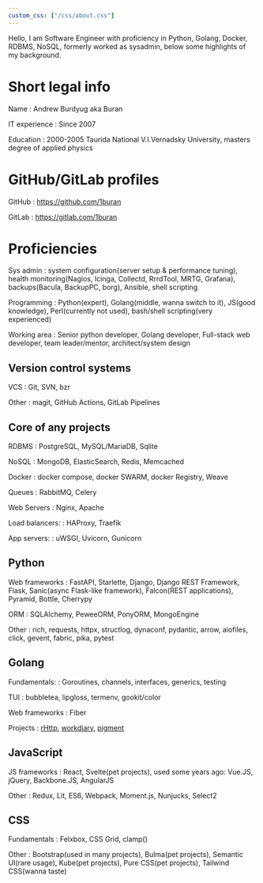 ```yaml
---
custom_css: ["/css/about.css"]
---
```

Hello, I am Software Engineer with proficiency in Python, Golang, Docker, RDBMS, NoSQL, formerly worked as sysadmin, below some highlights of my background.

# Short legal info

Name
: Andrew Burdyug aka Buran

IT experience
: Since 2007

Education
: 2000-2005 Taurida National V.I.Vernadsky University, masters degree of applied physics

# GitHub/GitLab profiles

GitHub
: https://github.com/1buran

GitLab
: https://gitlab.com/1buran

# Proficiencies

Sys admin
: system configuration(server setup & performance tuning), health monitoring(Nagios, Icinga, Collectd, RrrdTool, MRTG, Grafana), backups(Bacula, BackupPC, borg), Ansible, shell scripting

Programming
: Python(expert), Golang(middle, wanna switch to it), JS(good knowledge), Perl(currently not used), bash/shell scripting(very experienced)

Working area
: Senior python developer, Golang developer, Full-stack web developer, team leader/mentor, architect/system design

## Version control systems

VCS
: Git, SVN, bzr

Other
: magit, GitHub Actions, GitLab Pipelines

## Core of any projects

RDBMS
: PostgreSQL, MySQL/MariaDB, Sqlite

NoSQL
: MongoDB, ElasticSearch, Redis, Memcached

Docker
: docker compose, docker SWARM, docker Registry, Weave

Queues
: RabbitMQ, Celery

Web Servers
: Nginx, Apache

Load balancers:
: HAProxy, Traefik

App servers:
: uWSGI, Uvicorn, Gunicorn

## Python

Web frameworks
: FastAPI, Starlette, Django, Django REST Framework, Flask, Sanic(async Flask-like framework), Falcon(REST applications), Pyramid, Bottle, Cherrypy

ORM
: SQLAlchemy, PeweeORM, PonyORM, MongoEngine

Other
: rich, requests, httpx, structlog, dynaconf, pydantic, arrow, aiofiles, click, gevent, fabric, pika, pytest

## Golang

Fundamentals:
: Goroutines, channels, interfaces, generics, testing

TUI
: bubbletea, lipgloss, termenv, gookit/color

Web frameworks
: Fiber

Projects
: [rHttp](https://github.com/1buran/rHttp), [workdiary](https://github.com/1buran/workdiary), [pigment](https://github.com/1buran/pigment)

## JavaScript

JS frameworks
: React, Svelte(pet projects), used some years ago: Vue.JS, jQuery, Backbone.JS, AngularJS

Other
: Redux, Lit, ES6, Webpack, Moment.js, Nunjucks, Select2

## CSS

Fundamentals
: Felxbox, CSS Grid, clamp()

Other
: Bootstrap(used in many projects), Bulma(pet projects), Semantic UI(rare usage), Kube(pet projects), Pure CSS(pet projects), Tailwind CSS(wanna taste)

